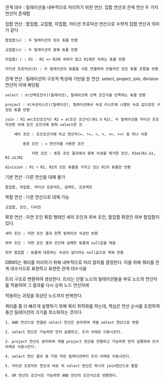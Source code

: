 관계 대수 : 릴레이션을 내부적으로 처리하기 위한 연산. 집합 연산과 관계 연산 두 가지 연산이 존재함

집합 연산 :  합집합, 교집합, 차집합, 카티션 프로덕션 연산으로 수학적 집합 연산과 의미가 같다

    합집합(∪) : 두 릴레이션의 모든 튜플 반환

    교집합(∩) : 두 릴레이션의 중복 튜플 반환

    차집합(-) : R1 - R2 => R2에 속하지 않고 R1에만 속하는 튜플 반환

    카티션 프로덕션(X) : 두 릴레이션의 튜플을 서로 연결하여 만들어진 모든 튜플 조합을 반환

관계 연산 : 릴레이션의 구조적 특성에 기반을 둔 연산. select, project, join, division 연산이 이에 해당됨

    select : σ(선택조건식)(릴레이션), 릴레이션에 선택 조건식을 만족하는 튜플 반환

    project : π(속성리스트)(릴레이션), 릴레이션에서 속성 리스트에 나열된 속성 값으로만 구성된 튜플 반환

    join : R1 ⋈(조인조건식) R2 = σ(조인 조건식)(R1 X R2), 두 릴레이션을 카티션 프로덕션한 뒤에 조인 조건식에 맞춰 select한 것

        세타 조인 : 조인조건식에 비교 연산자(=, !=, <, >, <=, >=) 중 하나 사용

            동등 조인 : = 연산자를 사용한 조인

                자연 조인 : 동등 조인 결과에서 중복 속성을 제거한 조인, R1⋈(R1.a1, R2.a1)R2

    division : R1 ÷ R2, R2의 모든 튜플을 가지고 있는 R1의 튜플만 반환


기본 연산 : 다른 연산을 대체 불가

    합집합, 차집합, 카티션 프로덕트, 설렉트, 프로젝트

복합 연산 : 다른 연산으로 대체 가능

    교집합, 조인, 디비전

확장 연산 : 자연 조인 확장 형태인 세미 조인과 외부 조인, 합집합 확장인 외부 합집합이 있다.

    세미 조인 : 자연 조인 결과 한쪽 릴레이션 속성만 반환

    외부 조인 : 자연 조인 결과 조인에 실패한 튜플에 null값을 채움

    외부 합집합 : 튜플에 대응하는 속성이 없더라도 null값으로 채워 반환

DBMS는 쿼리를 처리하기 위해 내부적으로 처리 절차를 결정한다. 이를 위해 쿼리를 관계 대수식으로 표현하고 표현한 관계 대수식을

트리 구조로 변환하여 생성한다. 트리는 단말 노드의 릴레이션들을 부모 노드의 연산자를 적용하여 그 결과를 다시 상위 노드 연산자에

적용하는 과정을 최상단 노드까지 반복한다.

쿼리를 좀 더 빠르게 실행하기 위해 쿼리 최적화를 하는데, 핵심은 연산 순서를 조정하여 중간 릴레이션의 크기를 최소화하는 것이다.

    1. AND 연산으로 연결된 select 연산은 분리하여 개별 select 연산으로 변환

    2. select 연산은 가능하면 먼저 실행하고, 트리 아래로 이동시킨다.

    3. project 연산도 분리하여 개별 project 연산을 진행하고 가능하면 먼저 실행하여 트리 아래로 이동시킨다.

    4. select 연산 결과 중 가장 작은 릴레이션부터 트리 아래로 이동시킨다.

    5. 카티션 프로덕트 연산과 바로 위 select 연산은 하나의 join연산으로 통합

    6. OR 연산의 조건식은 가능하면 AND 연산의 조건식으로 변환한다.